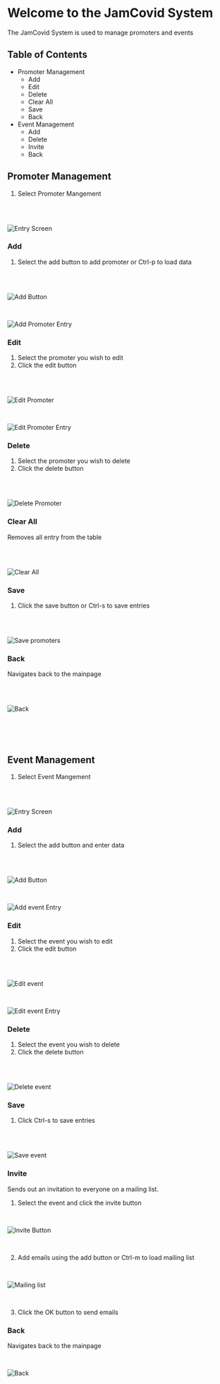 # Welcome to the JamCovid System

The JamCovid System is used to manage promoters and events

## Table of Contents

- Promoter Management
    -  Add
    -  Edit
    -  Delete
    -  Clear All
    -  Save
    -  Back
- Event Management
    -  Add
    -  Delete
    -  Invite
    -  Back

## Promoter Management

1. Select Promoter Mangement

<br/>

<br/>

![Entry Screen](Img/prom_man.png)

### Add

1. Select the add button to add promoter or Ctrl-p to load data
<br/>

<br/>

![Add Button](/Img/add_prom.png)

<br/>

![Add Promoter Entry](Img/add_prom_entry.png)

### Edit

1. Select the promoter you wish to edit
2. Click the edit button

<br/>

<br/>

![Edit Promoter](Img/prom_edit.png)

<br/>

![Edit Promoter Entry](Img/add_prom_entry.png)

### Delete

1. Select the promoter you wish to delete
2. Click the delete button

<br/>

<br/>

![Delete Promoter](Img/del_prom.png)

### Clear All

Removes all entry from the table

<br/>

<br/>

![Clear All](Img/clear_all.png)

### Save

1. Click the save button or Ctrl-s to save entries

<br/>

<br/>

![Save promoters](Img/save_prom.png)

### Back

Navigates back to the mainpage

<br/>

<br/>

![Back](Img/back_prom.png)

<br/>

<br/>

<br/>

## Event Management

1. Select Event Mangement

<br/>

<br/>

![Entry Screen](Img/event_man.png)

### Add

1. Select the add button and enter data

<br/>

<br/>

![Add Button](/Img/add_event.png)

<br/>

![Add event Entry](Img/add_event_entry.png)

### Edit

1. Select the event you wish to edit
2. Click the edit button

<br/>

<br/>

![Edit event](Img/event_edit.png)

<br/>

![Edit event Entry](Img/event_prom_entry.png)

### Delete

1. Select the event you wish to delete
2. Click the delete button

<br/>

<br/>

![Delete event](Img/del_event.png)

### Save

1. Click Ctrl-s to save entries

<br/>

<br/>

![Save event](Img/save_event.png)

### Invite

Sends out an invitation to everyone on a mailing list.

1. Select the event and click the invite button

<br/>

![Invite Button](Img/invite_button.png)

<br/>

2. Add emails using the add button or Ctrl-m to load mailing list

<br/>

![Mailing list](Img/mailing_list.png)

<br/>

3. Click the OK button to send emails

### Back

Navigates back to the mainpage

<br/>

![Back](Img/back_event.png)
